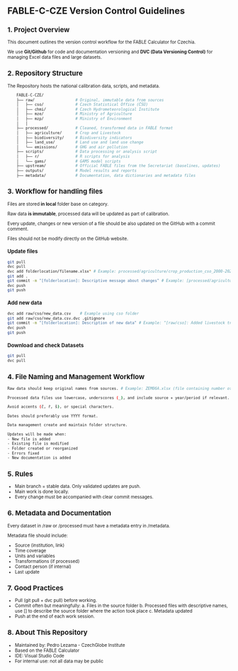 <span style="font-size: 10px;">

# FABLE-C-CZE Version Control Guidelines
## 1. Project Overview
This document outlines the version control workflow for the FABLE Calculator for Czechia. 

We use **Git/Github** for code and documentation versioning and **DVC (Data Versioning Control)** for managing Excel data files and large datasets.
## 2. Repository Structure
The Repository hosts the national calibration data, scripts, and metadata.
```bash
    FABLE-C-CZE/
    ├── raw/                  # Original, immutable data from sources
    │   ├── cso/              # Czech Statistical Office (ČSÚ)
    │   ├── chmi/             # Czech Hydrometeorological Institute
    │   ├── mze/              # Ministry of Agriculture
    │   ├── mzp/              # Ministry of Environment
    │   │
    ├── processed/            # Cleaned, transformed data in FABLE format
    │   ├── agriculture/      # Crop and Livestock
    │   ├── biodiversity/     # Biodiversity indicators
    │   ├── land_use/         # Land use and land use change
    │   └── emissions/        # GHG and air pollution
    ├── scripts/              # Data processing or analysis script
    │   ├── r/                # R scripts for analysis
    │   └── gams/             # GAMS model scripts
    ├── upstream/             # Official FABLE files from the Secretariat (baselines, updates)
    ├── outputs/              # Model results and reports
    ├── metadata/             # Documentation, data dictionaries and metadata files
```
## 3. Workflow for handling files
Files are stored **in local** folder base on category.
 
Raw data **is immutable**, processed data will be updated as part of calibration.

Every update, changes or new version of a file should be also updated on the GitHub with a commit comment.

Files should not be modify directly on the GitHub website.
### Update files
```bash
git pull
dvc pull
dvc add folderlocation/filename.xlsx* # Example: processed/agriculture/crop_production_cso_2000-2025.xlsx
git add .
git commit -m "[folderlocation]: Descriptive message about changes" # Example: [processed/agriculture]: updated crop production including 2025"
dvc push
git push
```
### Add new data
```bash
dvc add raw/cso/new_data.csv    # Example using cso folder
git add raw/cso/new_data.csv.dvc .gitignore
git commit -m "[folderlocation]: Description of new data" # Example: "[raw/cso]: Added livestock trade balance 2025"
dvc push
git push
```
### Download and check Datasets
```bash
git pull
dvc pull
```
## 4. File Naming and Management Workflow
```bash
Raw data should keep original names from sources. # Example: ZEM06A.xlsx (file containing number of livestock heads by year)

Processed data files use lowercase, underscores (_), and include source + year/period if relevant. # Example: lulucf_emissions_chmi_2020-2025.xlsx

Avoid accents (č, ř, š), or special characters.

Dates should preferably use YYYY format.

Data management create and maintain folder structure.

Updates will be made when:
- New file is added
- Existing file is modified
- Folder created or reorganized
- Errors fixed
- New documentation is added
```
## 5. Rules
- Main branch = stable data. Only validated updates are push.
- Main work is done locally.
- Every change must be accompanied with clear commit messages.
## 6. Metadata and Documentation
Every dataset in /raw or /processed must have a metadata entry in /metadata.

Metadata file should include:
- Source (institution, link)
- Time coverage
- Units and variables
- Transformations (if processed)
- Contact person (if internal)
- Last update
## 7. Good Practices
- Pull (git pull + dvc pull) before working.
- Commit often but meaningfully: 
a. Files in the source folder
b. Processed files with descriptive names, use [] to describe the source folder where the action took place
c. Metadata updated
- Push at the end of each work session.
## 8. About This Repository
- Maintained by: Pedro Lezama - CzechGlobe Institute 
- Based on the FABLE Calculator
- IDE: Visual Studio Code
- For internal use: not all data may be public


